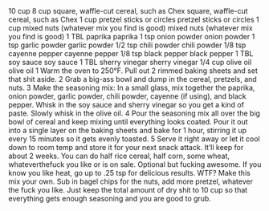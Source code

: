 <?xml version="1.0" encoding="UTF-8"?>
<!DOCTYPE gourmetDoc>
<gourmetDoc>
	<recipe id="146">
		<title>CHEX-ISH MIX</title>
		<yields>10 cup</yields>
		<ingredient-list>
			<ingredient>
				<amount>8</amount>
				<unit>cup</unit>
				<item>square, waffle-cut cereal, such as Chex</item>
				<key>square, waffle-cut cereal, such as Chex</key>
			</ingredient>
			<ingredient>
				<amount>1</amount>
				<unit>cup</unit>
				<item>pretzel sticks or circles</item>
				<key>pretzel sticks or circles</key>
			</ingredient>
			<ingredient>
				<amount>1</amount>
				<unit>cup</unit>
				<item>mixed nuts (whatever mix you find is good)</item>
				<key>mixed nuts (whatever mix you find is good)</key>
			</ingredient>
			<ingredient>
				<amount>1</amount>
				<unit>TBL</unit>
				<item>paprika</item>
				<key>paprika</key>
			</ingredient>
			<ingredient>
				<amount>1</amount>
				<unit>tsp</unit>
				<item>onion powder</item>
				<key>onion powder</key>
			</ingredient>
			<ingredient>
				<amount>1</amount>
				<unit>tsp</unit>
				<item>garlic powder</item>
				<key>garlic powder</key>
			</ingredient>
			<ingredient>
				<amount>1/2</amount>
				<unit>tsp</unit>
				<item>chili powder</item>
				<key>chili powder</key>
			</ingredient>
			<ingredient optional="yes">
				<amount>1/8</amount>
				<unit>tsp</unit>
				<item>cayenne pepper</item>
				<key>cayenne pepper</key>
			</ingredient>
			<ingredient>
				<amount>1/8</amount>
				<unit>tsp</unit>
				<item>black pepper</item>
				<key>black pepper</key>
			</ingredient>
			<ingredient>
				<amount>1</amount>
				<unit>TBL</unit>
				<item>soy sauce</item>
				<key>soy sauce</key>
			</ingredient>
			<ingredient>
				<amount>1</amount>
				<unit>TBL</unit>
				<item>sherry vinegar</item>
				<key>sherry vinegar</key>
			</ingredient>
			<ingredient>
				<amount>1/4</amount>
				<unit>cup</unit>
				<item>olive oil</item>
				<key>olive oil</key>
			</ingredient>
		</ingredient-list>
		<instructions>1 Warm the oven to 250°F. Pull out 2 rimmed baking sheets and set that shit aside.
2 Grab a big-ass bowl and dump in the cereal, pretzels, and nuts.
3 Make the seasoning mix: In a small glass, mix together the paprika, onion powder, garlic powder, chili powder, cayenne (if using), and black pepper. Whisk in the soy sauce and sherry vinegar so you get a kind of paste. Slowly whisk in the olive oil.
4 Pour the seasoning mix all over the big bowl of cereal and keep mixing until everything looks coated. Pour it out into a single layer on the baking sheets and bake for 1 hour, stirring it up every 15 minutes so it gets evenly toasted.
5 Serve it right away or let it cool down to room temp and store it for your next snack attack. It’ll keep for about 2 weeks.</instructions>
		<modifications>You can do half rice cereal, half corn, some wheat, whateverthefuck you like or is on sale.
 Optional but fucking awesome. If you know you like heat, go up to .25 tsp for delicious results.
 WTF?
Make this mix your own. Sub in bagel chips for the nuts, add more pretzel, whatever the fuck you like. Just keep the total amount of dry shit to 10 cup so that everything gets enough seasoning and you are good to grub.</modifications>
	</recipe>
	
</gourmetDoc>